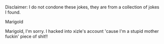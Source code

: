 Disclaimer: I do not condone these jokes, they are from a collection of jokes I found.

Marigold

Marigold, I'm sorry. I hacked into xizle's account 'cause I'm a stupid mother fuckin' piece of shit!!

